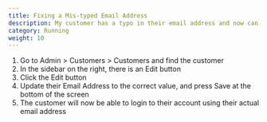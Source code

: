 ```yaml
---
title: Fixing a Mis-typed Email Address
description: My customer has a typo in their email address and now can't login
category: Running
weight: 10
---
```


1. Go to Admin > Customers > Customers and find the customer 
1. In the sidebar on the right, there is an Edit button 
1. Click the Edit button
1. Update their Email Address to the correct value, and press Save at the bottom of the screen 
1. The customer will now be able to login to their account using their actual email address 

